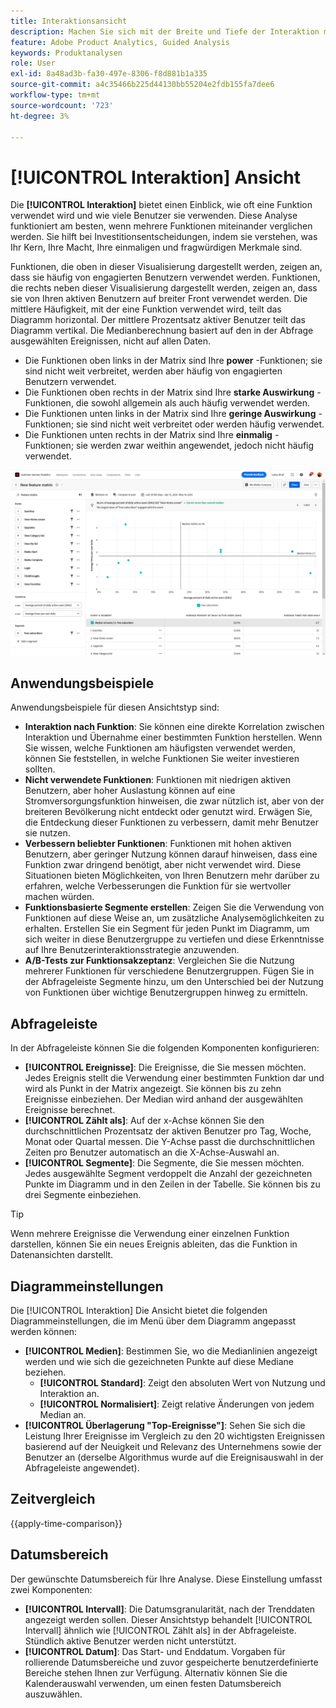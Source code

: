 ```yaml
---
title: Interaktionsansicht
description: Machen Sie sich mit der Breite und Tiefe der Interaktion mit Funktionen vertraut.
feature: Adobe Product Analytics, Guided Analysis
keywords: Produktanalysen
role: User
exl-id: 8a48ad3b-fa30-497e-8306-f8d881b1a335
source-git-commit: a4c35466b225d44130bb55204e2fdb155fa7dee6
workflow-type: tm+mt
source-wordcount: '723'
ht-degree: 3%

---
```


# [!UICONTROL Interaktion] Ansicht

Die **[!UICONTROL Interaktion]** bietet einen Einblick, wie oft eine Funktion verwendet wird und wie viele Benutzer sie verwenden. Diese Analyse funktioniert am besten, wenn mehrere Funktionen miteinander verglichen werden. Sie hilft bei Investitionsentscheidungen, indem sie verstehen, was Ihr Kern, Ihre Macht, Ihre einmaligen und fragwürdigen Merkmale sind.

Funktionen, die oben in dieser Visualisierung dargestellt werden, zeigen an, dass sie häufig von engagierten Benutzern verwendet werden. Funktionen, die rechts neben dieser Visualisierung dargestellt werden, zeigen an, dass sie von Ihren aktiven Benutzern auf breiter Front verwendet werden. Die mittlere Häufigkeit, mit der eine Funktion verwendet wird, teilt das Diagramm horizontal. Der mittlere Prozentsatz aktiver Benutzer teilt das Diagramm vertikal. Die Medianberechnung basiert auf den in der Abfrage ausgewählten Ereignissen, nicht auf allen Daten.

* Die Funktionen oben links in der Matrix sind Ihre **power** -Funktionen; sie sind nicht weit verbreitet, werden aber häufig von engagierten Benutzern verwendet.
* Die Funktionen oben rechts in der Matrix sind Ihre **starke Auswirkung** -Funktionen, die sowohl allgemein als auch häufig verwendet werden.
* Die Funktionen unten links in der Matrix sind Ihre **geringe Auswirkung** -Funktionen; sie sind nicht weit verbreitet oder werden häufig verwendet.
* Die Funktionen unten rechts in der Matrix sind Ihre **einmalig** -Funktionen; sie werden zwar weithin angewendet, jedoch nicht häufig verwendet.

![Interaktionsbildschirm](../assets/feature-matrix.png)

## Anwendungsbeispiele

Anwendungsbeispiele für diesen Ansichtstyp sind:

* **Interaktion nach Funktion**: Sie können eine direkte Korrelation zwischen Interaktion und Übernahme einer bestimmten Funktion herstellen. Wenn Sie wissen, welche Funktionen am häufigsten verwendet werden, können Sie feststellen, in welche Funktionen Sie weiter investieren sollten.
* **Nicht verwendete Funktionen**: Funktionen mit niedrigen aktiven Benutzern, aber hoher Auslastung können auf eine Stromversorgungsfunktion hinweisen, die zwar nützlich ist, aber von der breiteren Bevölkerung nicht entdeckt oder genutzt wird. Erwägen Sie, die Entdeckung dieser Funktionen zu verbessern, damit mehr Benutzer sie nutzen.
* **Verbessern beliebter Funktionen**: Funktionen mit hohen aktiven Benutzern, aber geringer Nutzung können darauf hinweisen, dass eine Funktion zwar dringend benötigt, aber nicht verwendet wird. Diese Situationen bieten Möglichkeiten, von Ihren Benutzern mehr darüber zu erfahren, welche Verbesserungen die Funktion für sie wertvoller machen würden.
* **Funktionsbasierte Segmente erstellen**: Zeigen Sie die Verwendung von Funktionen auf diese Weise an, um zusätzliche Analysemöglichkeiten zu erhalten. Erstellen Sie ein Segment für jeden Punkt im Diagramm, um sich weiter in diese Benutzergruppe zu vertiefen und diese Erkenntnisse auf Ihre Benutzerinteraktionsstrategie anzuwenden.
* **A/B-Tests zur Funktionsakzeptanz**: Vergleichen Sie die Nutzung mehrerer Funktionen für verschiedene Benutzergruppen. Fügen Sie in der Abfrageleiste Segmente hinzu, um den Unterschied bei der Nutzung von Funktionen über wichtige Benutzergruppen hinweg zu ermitteln.

## Abfrageleiste

In der Abfrageleiste können Sie die folgenden Komponenten konfigurieren:

* **[!UICONTROL Ereignisse]**: Die Ereignisse, die Sie messen möchten. Jedes Ereignis stellt die Verwendung einer bestimmten Funktion dar und wird als Punkt in der Matrix angezeigt. Sie können bis zu zehn Ereignisse einbeziehen. Der Median wird anhand der ausgewählten Ereignisse berechnet.
* **[!UICONTROL Zählt als]**: Auf der x-Achse können Sie den durchschnittlichen Prozentsatz der aktiven Benutzer pro Tag, Woche, Monat oder Quartal messen. Die Y-Achse passt die durchschnittlichen Zeiten pro Benutzer automatisch an die X-Achse-Auswahl an.
* **[!UICONTROL Segmente]**: Die Segmente, die Sie messen möchten. Jedes ausgewählte Segment verdoppelt die Anzahl der gezeichneten Punkte im Diagramm und in den Zeilen in der Tabelle. Sie können bis zu drei Segmente einbeziehen.

>[!TIP]
>
>Wenn mehrere Ereignisse die Verwendung einer einzelnen Funktion darstellen, können Sie ein neues Ereignis ableiten, das die Funktion in Datenansichten darstellt.

## Diagrammeinstellungen

Die [!UICONTROL Interaktion] Die Ansicht bietet die folgenden Diagrammeinstellungen, die im Menü über dem Diagramm angepasst werden können:

* **[!UICONTROL Medien]**: Bestimmen Sie, wo die Medianlinien angezeigt werden und wie sich die gezeichneten Punkte auf diese Mediane beziehen.
   * **[!UICONTROL Standard]**: Zeigt den absoluten Wert von Nutzung und Interaktion an.
   * **[!UICONTROL Normalisiert]**: Zeigt relative Änderungen von jedem Median an.
* **[!UICONTROL Überlagerung &quot;Top-Ereignisse&quot;]**: Sehen Sie sich die Leistung Ihrer Ereignisse im Vergleich zu den 20 wichtigsten Ereignissen basierend auf der Neuigkeit und Relevanz des Unternehmens sowie der Benutzer an (derselbe Algorithmus wurde auf die Ereignisauswahl in der Abfrageleiste angewendet).

## Zeitvergleich

{{apply-time-comparison}}

## Datumsbereich

Der gewünschte Datumsbereich für Ihre Analyse. Diese Einstellung umfasst zwei Komponenten:

* **[!UICONTROL Intervall]**: Die Datumsgranularität, nach der Trenddaten angezeigt werden sollen. Dieser Ansichtstyp behandelt [!UICONTROL Intervall] ähnlich wie [!UICONTROL Zählt als] in der Abfrageleiste. Stündlich aktive Benutzer werden nicht unterstützt.
* **[!UICONTROL Datum]**: Das Start- und Enddatum. Vorgaben für rollierende Datumsbereiche und zuvor gespeicherte benutzerdefinierte Bereiche stehen Ihnen zur Verfügung. Alternativ können Sie die Kalenderauswahl verwenden, um einen festen Datumsbereich auszuwählen.
